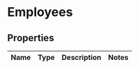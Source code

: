 # Employees

## Properties
Name | Type | Description | Notes
------------ | ------------- | ------------- | -------------
